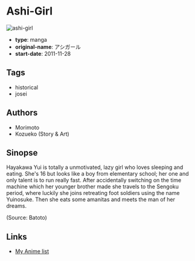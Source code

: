 # Ashi-Girl

![ashi-girl](https://cdn.myanimelist.net/images/manga/3/149258.jpg)

-   **type**: manga
-   **original-name**: アシガール
-   **start-date**: 2011-11-28

## Tags

-   historical
-   josei

## Authors

-   Morimoto
-   Kozueko (Story & Art)

## Sinopse

Hayakawa Yui is totally a unmotivated, lazy girl who loves sleeping and eating. She's 16 but looks like a boy from elementary school; her one and only talent is to run really fast. After accidentally switching on the time machine which her younger brother made she travels to the Sengoku period, where luckily she joins retreating foot soldiers using the name Yuinosuke. Then she eats some amanitas and meets the man of her dreams.

(Source: Batoto)

## Links

-   [My Anime list](https://myanimelist.net/manga/85967/Ashi-Girl)

